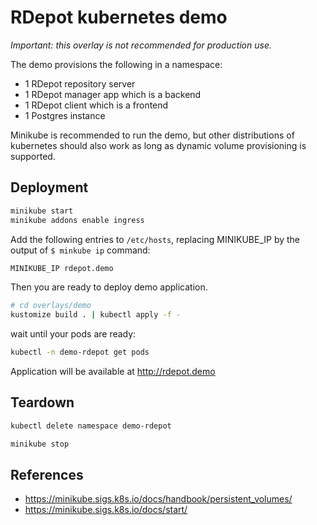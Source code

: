 
# RDepot kubernetes demo

*Important: this overlay is not recommended for production use.*

The demo provisions the following in a namespace:
* 1 RDepot repository server
* 1 RDepot manager app which is a backend
* 1 RDepot client which is a frontend
* 1 Postgres instance

Minikube is recommended to run the demo, but other distributions of kubernetes should also work as long as dynamic volume provisioning is supported.

## Deployment

```bash
minikube start
minikube addons enable ingress
```

Add the following entries to `/etc/hosts`, replacing MINIKUBE_IP by the output of `$ minkube ip` command:
```bash
MINIKUBE_IP rdepot.demo
```

Then you are ready to deploy demo application.

```bash
# cd overlays/demo
kustomize build . | kubectl apply -f -
```

wait until your pods are ready:
```bash
kubectl -n demo-rdepot get pods
```

Application will be available at http://rdepot.demo

## Teardown

```bash
kubectl delete namespace demo-rdepot
```

```bash
minikube stop
```

## References

* https://minikube.sigs.k8s.io/docs/handbook/persistent_volumes/
* https://minikube.sigs.k8s.io/docs/start/

